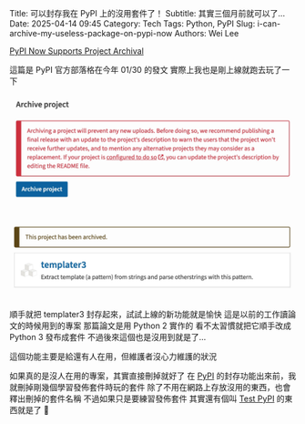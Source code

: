 Title: 可以封存我在 PyPI 上的沒用套件了！
Subtitle: 其實三個月前就可以了...
Date: 2025-04-14 09:45
Category: Tech
Tags: Python, PyPI
Slug: i-can-archive-my-useless-package-on-pypi-now
Authors: Wei Lee

[PyPI Now Supports Project Archival]

<!--more-->

這篇是 PyPI 官方部落格在今年 01/30 的發文
實際上我也是剛上線就跑去玩了一下

![archive-project](/images/posts-image/2025-i-can-archive-my-useless-package-on-pypi-now/archive-project.jpg)

![templater3](/images/posts-image/2025-i-can-archive-my-useless-package-on-pypi-now//templater3.jpg)

順手就把 templater3 封存起來，試試上線的新功能就是愉快
這是以前的工作讀論文的時候用到的專案
那篇論文是用 Python 2 實作的
看不太習慣就把它順手改成 Python 3 發布成套件
不過後來這個也是沒用到就是了...

這個功能主要是給還有人在用，但維護者沒心力維護的狀況

如果真的是沒人在用的專案，其實直接刪掉就好了
在 [PyPI] 的封存功能出來前，我就刪掉剛幾個學習發佈套件時玩的套件
除了不用在網路上存放沒用的東西，也會釋出刪掉的套件名稱
不過如果只是要練習發佈套件
其實還有個叫 [Test PyPI] 的東西就是了 👀

[PyPI Now Supports Project Archival]: https://blog.pypi.org/posts/2025-01-30-archival/
[PyPI]: https://pypi.org/
[Test PyPI]: https://test.pypi.org/
